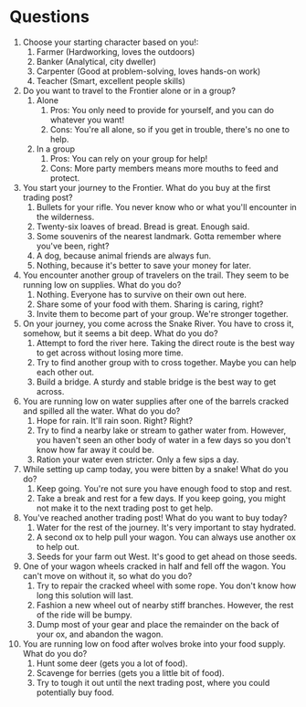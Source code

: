# Questions

1. Choose your starting character based on you!:
    1. Farmer (Hardworking, loves the outdoors)
    2. Banker (Analytical, city dweller)
    3. Carpenter (Good at problem-solving, loves hands-on work)
    4. Teacher (Smart, excellent people skills)
2. Do you want to travel to the Frontier alone or in a group?
    1. Alone
        1. Pros: You only need to provide for yourself, and you can do whatever you want!
        2. Cons: You're all alone, so if you get in trouble, there's no one to help.
    2. In a group
        1. Pros: You can rely on your group for help!
        2. Cons: More party members means more mouths to feed and protect.
3. You start your journey to the Frontier. What do you buy at the first trading post?
    1. Bullets for your rifle. You never know who or what you'll encounter in the wilderness.
    2. Twenty-six loaves of bread. Bread is great. Enough said.
    3. Some souvenirs of the nearest landmark. Gotta remember where you've been, right?
    4. A dog, because animal friends are always fun.
    5. Nothing, because it's better to save your money for later.
4. You encounter another group of travelers on the trail. They seem to be running low on supplies. What do you do?
    1. Nothing. Everyone has to survive on their own out here.
    2. Share some of your food with them. Sharing is caring, right?
    3. Invite them to become part of your group. We're stronger together.
5. On your journey, you come across the Snake River. You have to cross it, somehow, but it seems a bit deep. What do you do?
    1. Attempt to ford the river here. Taking the direct route is the best way to get across without losing more time.
    2. Try to find another group with to cross together. Maybe you can help each other out.
    3. Build a bridge. A sturdy and stable bridge is the best way to get across.
6. You are running low on water supplies after one of the barrels cracked and spilled all the water. What do you do?
    1. Hope for rain. It'll rain soon. Right? Right?
    2. Try to find a nearby lake or stream to gather water from. However, you haven't seen an other body of water in a few days so you don't know how far away it could be.
    3. Ration your water even stricter. Only a few sips a day.
7. While setting up camp today, you were bitten by a snake! What do you do?
    1. Keep going. You're not sure you have enough food to stop and rest.
    2. Take a break and rest for a few days. If you keep going, you might not make it to the next trading post to get help.
8. You've reached another trading post! What do you want to buy today?
    1. Water for the rest of the journey. It's very important to stay hydrated.
    2. A second ox to help pull your wagon. You can always use another ox to help out.
    3. Seeds for your farm out West. It's good to get ahead on those seeds.
9. One of your wagon wheels cracked in half and fell off the wagon. You can't move on without it, so what do you do?
    1. Try to repair the cracked wheel with some rope. You don't know how long this solution will last.
    2. Fashion a new wheel out of nearby stiff branches. However, the rest of the ride will be bumpy.
    3. Dump most of your gear and place the remainder on the back of your ox, and abandon the wagon.
10. You are running low on food after wolves broke into your food supply. What do you do?
    1. Hunt some deer (gets you a lot of food).
    2. Scavenge for berries (gets you a little bit of food).
    3. Try to tough it out until the next trading post, where you could potentially buy food.
